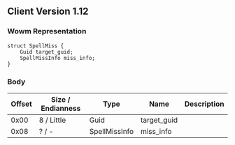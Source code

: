 ## Client Version 1.12

### Wowm Representation
```rust,ignore
struct SpellMiss {
    Guid target_guid;    
    SpellMissInfo miss_info;    
}

```
### Body
| Offset | Size / Endianness | Type | Name | Description |
| ------ | ----------------- | ---- | ---- | ----------- |
| 0x00 | 8 / Little | Guid | target_guid |  |
| 0x08 | ? / - | SpellMissInfo | miss_info |  |
